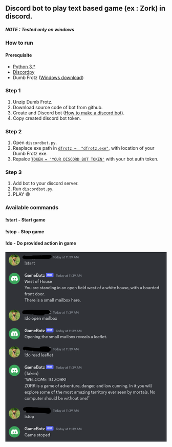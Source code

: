## Discord bot to play text based game (ex : Zork) in discord. 

##### NOTE : Tested only on windows
### How to run 

#### Prerequisite 
* [Python 3.*](https://www.python.org/downloads/) 
* [Discordpy](https://discordpy.readthedocs.io/en/stable/)
* Dumb Frotz ([Windows download](http://www.ifarchive.org/if-archive/infocom/interpreters/frotz/dfrotz.zip))

### Step 1
1. Unzip Dumb Frotz.
2. Download source code of bot from github.
3. Create and Discord bot ([How to make a discord bot](https://discord.com/developers/docs/getting-started)).
4. Copy created discord bot token.

### Step 2
1. Open `discordbot.py`.
2. Reaplace exe path in [`dfrotz =  "dfrotz.exe"`](https://github.com/thilina27/TextGameDiscordBot/blob/3c69791f82ffc416bad56a3e5be0abda524abd04/discordbot.py#L8), with location of your Dumb Frotz exe.
3. Repalce [`TOKEN = 'YOUR DISCORD BOT TOKEN'`](https://github.com/thilina27/TextGameDiscordBot/blob/3c69791f82ffc416bad56a3e5be0abda524abd04/discordbot.py#L17C1-L17C33) with your bot auth token.

### Step 3 
1. Add bot to your discord server.
2. Run `discordbot.py`.
3. PLAY 😄

### Available commands 
#### !start - Start game 
#### !stop  - Stop game
#### !do <action> - Do provided action in game

![Sample](https://github.com/thilina27/TextGameDiscordBot/blob/main/sample.png)
